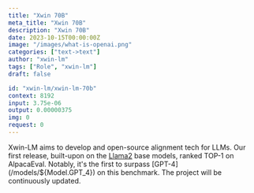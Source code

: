 ```yaml
---
title: "Xwin 70B"
meta_title: "Xwin 70B"
description: "Xwin 70B"
date: 2023-10-15T00:00:00Z
image: "/images/what-is-openai.png"
categories: ["text->text"]
author: "xwin-lm"
tags: ["Role", "xwin-lm"]
draft: false

id: "xwin-lm/xwin-lm-70b"
context: 8192
input: 3.75e-06
output: 0.00000375
img: 0
request: 0
---
```


Xwin-LM aims to develop and open-source alignment tech for LLMs. Our first release, built-upon on the [Llama2](/models/${Model.Llama_2_13B_Chat}) base models, ranked TOP-1 on AlpacaEval. Notably, it's the first to surpass [GPT-4](/models/${Model.GPT_4}) on this benchmark. The project will be continuously updated.

